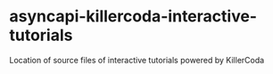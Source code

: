 # asyncapi-killercoda-interactive-tutorials
Location of source files of interactive tutorials powered by KillerCoda
